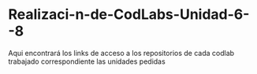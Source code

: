 # Realizaci-n-de-CodLabs-Unidad-6--8
Aqui encontrará los links de acceso a los repositorios de cada codlab trabajado correspondiente las unidades pedidas
